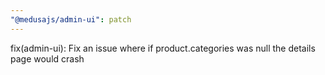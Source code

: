 ```yaml
---
"@medusajs/admin-ui": patch
---
```


fix(admin-ui): Fix an issue where if product.categories was null the details page would crash
